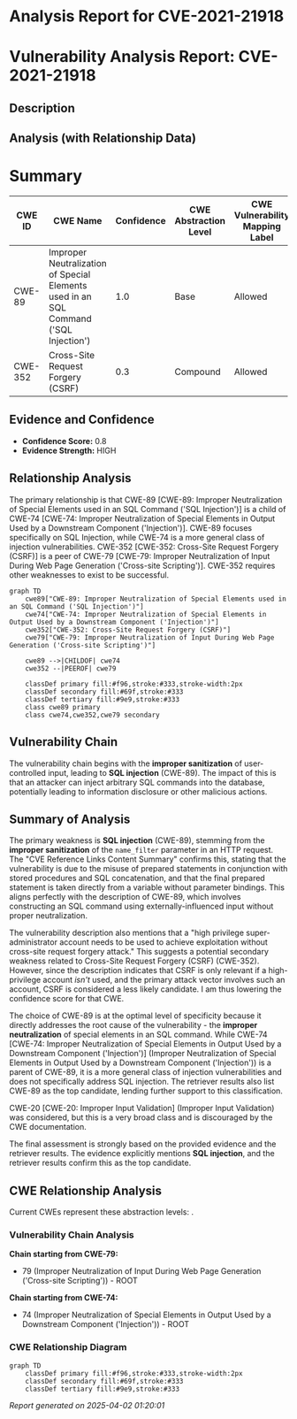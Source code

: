 # Analysis Report for CVE-2021-21918

# Vulnerability Analysis Report: CVE-2021-21918

## Description



## Analysis (with Relationship Data)

# Summary
| CWE ID | CWE Name | Confidence | CWE Abstraction Level | CWE Vulnerability Mapping Label | CWE-Vulnerability Mapping Notes |
|---|---|---|---|---|---|
| CWE-89 | Improper Neutralization of Special Elements used in an SQL Command ('SQL Injection') | 1.0 | Base | Allowed | Primary CWE |
| CWE-352 | Cross-Site Request Forgery (CSRF) | 0.3 | Compound | Allowed | Secondary Candidate |

## Evidence and Confidence

*   **Confidence Score:** 0.8
*   **Evidence Strength:** HIGH

## Relationship Analysis
The primary relationship is that CWE-89 [CWE-89: Improper Neutralization of Special Elements used in an SQL Command ('SQL Injection')] is a child of CWE-74 [CWE-74: Improper Neutralization of Special Elements in Output Used by a Downstream Component ('Injection')]. CWE-89 focuses specifically on SQL Injection, while CWE-74 is a more general class of injection vulnerabilities. CWE-352 [CWE-352: Cross-Site Request Forgery (CSRF)] is a peer of CWE-79 [CWE-79: Improper Neutralization of Input During Web Page Generation ('Cross-site Scripting')]. CWE-352 requires other weaknesses to exist to be successful.

```mermaid
graph TD
    cwe89["CWE-89: Improper Neutralization of Special Elements used in an SQL Command ('SQL Injection')"]
    cwe74["CWE-74: Improper Neutralization of Special Elements in Output Used by a Downstream Component ('Injection')"]
    cwe352["CWE-352: Cross-Site Request Forgery (CSRF)"]
    cwe79["CWE-79: Improper Neutralization of Input During Web Page Generation ('Cross-site Scripting')"]
    
    cwe89 -->|CHILDOF| cwe74
    cwe352 --|PEEROF| cwe79
    
    classDef primary fill:#f96,stroke:#333,stroke-width:2px
    classDef secondary fill:#69f,stroke:#333
    classDef tertiary fill:#9e9,stroke:#333
    class cwe89 primary
    class cwe74,cwe352,cwe79 secondary
```

## Vulnerability Chain
The vulnerability chain begins with the **improper sanitization** of user-controlled input, leading to **SQL injection** (CWE-89). The impact of this is that an attacker can inject arbitrary SQL commands into the database, potentially leading to information disclosure or other malicious actions.

## Summary of Analysis
The primary weakness is **SQL injection** (CWE-89), stemming from the **improper sanitization** of the `name_filter` parameter in an HTTP request. The "CVE Reference Links Content Summary" confirms this, stating that the vulnerability is due to the misuse of prepared statements in conjunction with stored procedures and SQL concatenation, and that the final prepared statement is taken directly from a variable without parameter bindings. This aligns perfectly with the description of CWE-89, which involves constructing an SQL command using externally-influenced input without proper neutralization.

The vulnerability description also mentions that a "high privilege super-administrator account needs to be used to achieve exploitation without cross-site request forgery attack." This suggests a potential secondary weakness related to Cross-Site Request Forgery (CSRF) (CWE-352). However, since the description indicates that CSRF is only relevant if a high-privilege account *isn't* used, and the primary attack vector involves such an account, CSRF is considered a less likely candidate. I am thus lowering the confidence score for that CWE.

The choice of CWE-89 is at the optimal level of specificity because it directly addresses the root cause of the vulnerability - the **improper neutralization** of special elements in an SQL command. While CWE-74 [CWE-74: Improper Neutralization of Special Elements in Output Used by a Downstream Component ('Injection')] (Improper Neutralization of Special Elements in Output Used by a Downstream Component ('Injection')) is a parent of CWE-89, it is a more general class of injection vulnerabilities and does not specifically address SQL injection. The retriever results also list CWE-89 as the top candidate, lending further support to this classification.

CWE-20 [CWE-20: Improper Input Validation] (Improper Input Validation) was considered, but this is a very broad class and is discouraged by the CWE documentation.

The final assessment is strongly based on the provided evidence and the retriever results. The evidence explicitly mentions **SQL injection**, and the retriever results confirm this as the top candidate.


## CWE Relationship Analysis

Current CWEs represent these abstraction levels: .


### Vulnerability Chain Analysis

**Chain starting from CWE-79:**
- 79 (Improper Neutralization of Input During Web Page Generation ('Cross-site Scripting')) - ROOT


**Chain starting from CWE-74:**
- 74 (Improper Neutralization of Special Elements in Output Used by a Downstream Component ('Injection')) - ROOT



### CWE Relationship Diagram

```mermaid
graph TD
    classDef primary fill:#f96,stroke:#333,stroke-width:2px
    classDef secondary fill:#69f,stroke:#333
    classDef tertiary fill:#9e9,stroke:#333
```



*Report generated on 2025-04-02 01:20:01*
